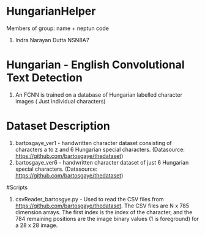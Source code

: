 
# HungarianHelper
Members of group: name + neptun code
1. Indra Narayan Dutta NSN8A7

# Hungarian - English Convolutional Text Detection
1. An FCNN is trained on a database of Hungarian labelled character images ( Just individual characters)

# Dataset Description
1. bartosgaye_ver1 - handwritten character dataset consisting of characters a to z and 6 Hungarian special characters. (Datasource: https://github.com/bartosgaye/thedataset)
2. bartosgaye_ver6 - handwritten character dataset of just 6 Hungarian special characters. (Datasource: https://github.com/bartosgaye/thedataset)


#Scripts
1. csvReader_bartosgye.py - Used to read the CSV files from https://github.com/bartosgaye/thedataset. The CSV files are N x 785 dimension arrays. The first index is the index of the character, and the 784 remaining positions are the image binary values (1 is foreground) for a 28 x 28 image. 






